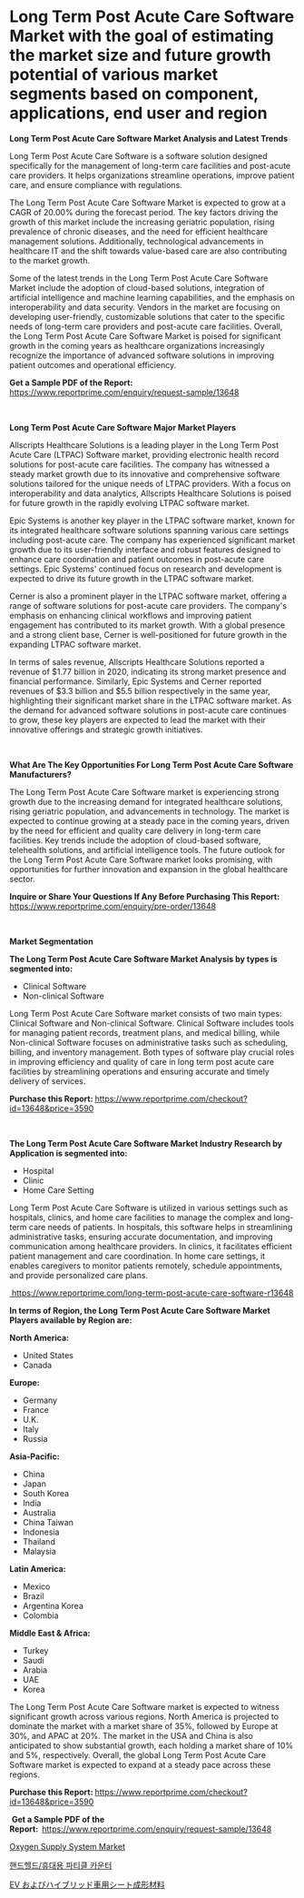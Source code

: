 <p><h1>Long Term Post Acute Care Software Market with the goal of estimating the market size and future growth potential of various market segments based on component, applications, end user and region</h1></p><p><strong>Long Term Post Acute Care Software Market Analysis and Latest Trends</strong></p>
<p><p>Long Term Post Acute Care Software is a software solution designed specifically for the management of long-term care facilities and post-acute care providers. It helps organizations streamline operations, improve patient care, and ensure compliance with regulations.</p><p>The Long Term Post Acute Care Software Market is expected to grow at a CAGR of 20.00% during the forecast period. The key factors driving the growth of this market include the increasing geriatric population, rising prevalence of chronic diseases, and the need for efficient healthcare management solutions. Additionally, technological advancements in healthcare IT and the shift towards value-based care are also contributing to the market growth.</p><p>Some of the latest trends in the Long Term Post Acute Care Software Market include the adoption of cloud-based solutions, integration of artificial intelligence and machine learning capabilities, and the emphasis on interoperability and data security. Vendors in the market are focusing on developing user-friendly, customizable solutions that cater to the specific needs of long-term care providers and post-acute care facilities. Overall, the Long Term Post Acute Care Software Market is poised for significant growth in the coming years as healthcare organizations increasingly recognize the importance of advanced software solutions in improving patient outcomes and operational efficiency.</p></p>
<p><strong>Get a Sample PDF of the Report:&nbsp;</strong> <a href="https://www.reportprime.com/enquiry/request-sample/13648">https://www.reportprime.com/enquiry/request-sample/13648</a></p>
<p>&nbsp;</p>
<p><strong>Long Term Post Acute Care Software Major Market Players</strong></p>
<p><p>Allscripts Healthcare Solutions is a leading player in the Long Term Post Acute Care (LTPAC) Software market, providing electronic health record solutions for post-acute care facilities. The company has witnessed a steady market growth due to its innovative and comprehensive software solutions tailored for the unique needs of LTPAC providers. With a focus on interoperability and data analytics, Allscripts Healthcare Solutions is poised for future growth in the rapidly evolving LTPAC software market.</p><p>Epic Systems is another key player in the LTPAC software market, known for its integrated healthcare software solutions spanning various care settings including post-acute care. The company has experienced significant market growth due to its user-friendly interface and robust features designed to enhance care coordination and patient outcomes in post-acute care settings. Epic Systems' continued focus on research and development is expected to drive its future growth in the LTPAC software market.</p><p>Cerner is also a prominent player in the LTPAC software market, offering a range of software solutions for post-acute care providers. The company's emphasis on enhancing clinical workflows and improving patient engagement has contributed to its market growth. With a global presence and a strong client base, Cerner is well-positioned for future growth in the expanding LTPAC software market.</p><p>In terms of sales revenue, Allscripts Healthcare Solutions reported a revenue of $1.77 billion in 2020, indicating its strong market presence and financial performance. Similarly, Epic Systems and Cerner reported revenues of $3.3 billion and $5.5 billion respectively in the same year, highlighting their significant market share in the LTPAC software market. As the demand for advanced software solutions in post-acute care continues to grow, these key players are expected to lead the market with their innovative offerings and strategic growth initiatives.</p></p>
<p>&nbsp;</p>
<p><strong>What Are The Key Opportunities For Long Term Post Acute Care Software Manufacturers?</strong></p>
<p><p>The Long Term Post Acute Care Software market is experiencing strong growth due to the increasing demand for integrated healthcare solutions, rising geriatric population, and advancements in technology. The market is expected to continue growing at a steady pace in the coming years, driven by the need for efficient and quality care delivery in long-term care facilities. Key trends include the adoption of cloud-based software, telehealth solutions, and artificial intelligence tools. The future outlook for the Long Term Post Acute Care Software market looks promising, with opportunities for further innovation and expansion in the global healthcare sector.</p></p>
<p><strong>Inquire or Share Your Questions If Any Before Purchasing This Report:</strong> <a href="https://www.reportprime.com/enquiry/pre-order/13648">https://www.reportprime.com/enquiry/pre-order/13648</a></p>
<p>&nbsp;</p>
<p><strong>Market Segmentation</strong></p>
<p><strong>The Long Term Post Acute Care Software Market Analysis by types is segmented into:</strong></p>
<p><ul><li>Clinical Software</li><li>Non-clinical Software</li></ul></p>
<p><p>Long Term Post Acute Care Software market consists of two main types: Clinical Software and Non-clinical Software. Clinical Software includes tools for managing patient records, treatment plans, and medical billing, while Non-clinical Software focuses on administrative tasks such as scheduling, billing, and inventory management. Both types of software play crucial roles in improving efficiency and quality of care in long term post acute care facilities by streamlining operations and ensuring accurate and timely delivery of services.</p></p>
<p><strong>Purchase this Report:&nbsp;</strong><a href="https://www.reportprime.com/checkout?id=13648&price=3590">https://www.reportprime.com/checkout?id=13648&price=3590</a></p>
<p>&nbsp;</p>
<p><strong>The Long Term Post Acute Care Software Market Industry Research by Application is segmented into:</strong></p>
<p><ul><li>Hospital</li><li>Clinic</li><li>Home Care Setting</li></ul></p>
<p><p>Long Term Post Acute Care Software is utilized in various settings such as hospitals, clinics, and home care facilities to manage the complex and long-term care needs of patients. In hospitals, this software helps in streamlining administrative tasks, ensuring accurate documentation, and improving communication among healthcare providers. In clinics, it facilitates efficient patient management and care coordination. In home care settings, it enables caregivers to monitor patients remotely, schedule appointments, and provide personalized care plans.</p></p>
<p><a href="https://www.reportprime.com/long-term-post-acute-care-software-r13648">&nbsp;https://www.reportprime.com/long-term-post-acute-care-software-r13648</a></p>
<p><strong>In terms of Region, the Long Term Post Acute Care Software Market Players available by Region are:</strong></p>
<p>
    <p> <strong> North America: </strong>
        <ul>
            <li>United States</li>
            <li>Canada</li>
        </ul>
        </p> 
    <p> <strong> Europe: </strong>
        <ul>
            <li>Germany</li>
            <li>France</li>
            <li>U.K.</li>
            <li>Italy</li>
            <li>Russia</li>
        </ul>
        </p> 
    <p> <strong> Asia-Pacific: </strong>
        <ul>
            <li>China</li>
            <li>Japan</li>
            <li>South Korea</li>
            <li>India</li>
            <li>Australia</li>
            <li>China Taiwan</li>
            <li>Indonesia</li>
            <li>Thailand</li>
            <li>Malaysia</li>
        </ul>
        </p> 
    <p> <strong> Latin America: </strong>
        <ul>
            <li>Mexico</li>
            <li>Brazil</li>
            <li>Argentina Korea</li>
            <li>Colombia</li>
        </ul>
        </p> 
    <p> <strong> Middle East & Africa: </strong>
        <ul>
            <li>Turkey</li>
            <li>Saudi</li>
            <li>Arabia</li>
            <li>UAE</li>
            <li>Korea</li>
        </ul>
    </p>
    </p>
<p><p>The Long Term Post Acute Care Software market is expected to witness significant growth across various regions. North America is projected to dominate the market with a market share of 35%, followed by Europe at 30%, and APAC at 20%. The market in the USA and China is also anticipated to show substantial growth, each holding a market share of 10% and 5%, respectively. Overall, the global Long Term Post Acute Care Software market is expected to expand at a steady pace across these regions.</p></p>
<p><strong>Purchase this Report: </strong><a href="https://www.reportprime.com/checkout?id=13648&price=3590">https://www.reportprime.com/checkout?id=13648&price=3590</a></p>
<p>&nbsp;<strong>Get a Sample PDF of the Report:&nbsp;&nbsp;</strong><a href="https://www.reportprime.com/enquiry/request-sample/13648">https://www.reportprime.com/enquiry/request-sample/13648</a></p>
<p><strong></strong></p>
<p><p><a href="https://medium.com/@shanierohan_50883/oxygen-supply-system-market-trends-focusing-on-oxygen-supply-system-market-insight-and-forecast-50a1158fdae8?postPublishedType=initial">Oxygen Supply System Market</a></p><p><a href="https://github.com/vdhdwjyp90142/Market-Research-Report-List-4/blob/main/6510071107409.md">핸드헬드/휴대용 파티클 카운터</a></p><p><a href="https://github.com/sghwr779811674/Market-Research-Report-List-4/blob/main/327236086653.md">EV およびハイブリッド車用シート成形材料</a></p></p>